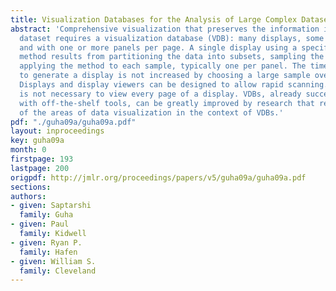 ```yaml
---
title: Visualization Databases for the Analysis of Large Complex Datasets
abstract: 'Comprehensive visualization that preserves the information in a large complex
  dataset requires a visualization database (VDB): many displays, some with many pages,
  and with one or more panels per page. A single display using a specific display
  method results from partitioning the data into subsets, sampling the subsets, and
  applying the method to each sample, typically one per panel. The time of the analyst
  to generate a display is not increased by choosing a large sample over a small one.
  Displays and display viewers can be designed to allow rapid scanning. Often, it
  is not necessary to view every page of a display. VDBs, already successful just
  with off-the-shelf tools, can be greatly improved by research that rethinks all
  of the areas of data visualization in the context of VDBs.'
pdf: "./guha09a/guha09a.pdf"
layout: inproceedings
key: guha09a
month: 0
firstpage: 193
lastpage: 200
origpdf: http://jmlr.org/proceedings/papers/v5/guha09a/guha09a.pdf
sections: 
authors:
- given: Saptarshi
  family: Guha
- given: Paul
  family: Kidwell
- given: Ryan P.
  family: Hafen
- given: William S.
  family: Cleveland
---
```

